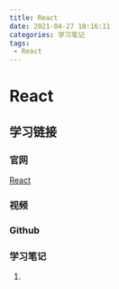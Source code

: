 ```yaml
---
title: React
date: 2021-04-27 10:16:11
categories: 学习笔记
tags: 
 - React
---
```

# React
## 学习链接
### 官网
[React](https://zh-hans.reactjs.org/docs/getting-started.html)  

### 视频

### Github

### 学习笔记
1. 
